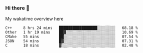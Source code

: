 ### Hi there 👋

<!--
**Jassy930/Jassy930** is a ✨ _special_ ✨ repository because its `README.md` (this file) appears on your GitHub profile.

Here are some ideas to get you started:

- 🔭 I’m currently working on ...
- 🌱 I’m currently learning ...
- 👯 I’m looking to collaborate on ...
- 🤔 I’m looking for help with ...
- 💬 Ask me about ...
- 📫 How to reach me: ...
- 😄 Pronouns: ...
- ⚡ Fun fact: ...
-->

My wakatime overview here
<!--START_SECTION:waka-->
```text
C++     8 hrs 24 mins   █████████████████░░░░░░░░   68.18 % 
Other   1 hr 19 mins    ██▓░░░░░░░░░░░░░░░░░░░░░░   10.69 % 
CMake   55 mins         ██░░░░░░░░░░░░░░░░░░░░░░░   07.54 % 
JSON    54 mins         █▓░░░░░░░░░░░░░░░░░░░░░░░   07.31 % 
C       18 mins         ▓░░░░░░░░░░░░░░░░░░░░░░░░   02.48 % 
```
<!--END_SECTION:waka-->
